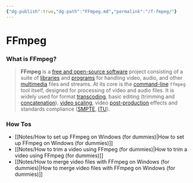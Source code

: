 ```yaml
---
{"dg-publish":true,"dg-path":"FFmpeg.md","permalink":"/f-fmpeg/"}
---
```




# FFmpeg

### What is FFmpeg?
>**FFmpeg** is a [free and open-source software](https://en.wikipedia.org/wiki/Free_and_open-source_software "Free and open-source software") project consisting of a suite of [libraries](https://en.wikipedia.org/wiki/Library_(computing) "Library (computing)") and [programs](https://en.wikipedia.org/wiki/Computer_program "Computer program") for handling video, audio, and other [multimedia](https://en.wikipedia.org/wiki/Multimedia "Multimedia") files and streams. At its core is the [command-line](https://en.wikipedia.org/wiki/Command-line_interface "Command-line interface") `ffmpeg` tool itself, designed for processing of video and audio files. It is widely used for format [transcoding](https://en.wikipedia.org/wiki/Transcoding "Transcoding"), basic editing (trimming and [concatenation](https://en.wikipedia.org/wiki/Concatenation "Concatenation")), [video scaling](https://en.wikipedia.org/wiki/Video_scaler "Video scaler"), video [post-production](https://en.wikipedia.org/wiki/Post-production "Post-production") effects and standards compliance ([SMPTE](https://en.wikipedia.org/wiki/Society_of_Motion_Picture_and_Television_Engineers "Society of Motion Picture and Television Engineers"), [ITU](https://en.wikipedia.org/wiki/International_Telecommunication_Union "International Telecommunication Union")).

### How Tos
- [[Notes/How to set up FFmpeg on Windows (for dummies)\|How to set up FFmpeg on Windows (for dummies)]]
- [[Notes/How to trim a video using FFmpeg (for dummies)\|How to trim a video using FFmpeg (for dummies)]]
- [[Notes/How to merge video files with FFmpeg on Windows (for dummies)\|How to merge video files with FFmpeg on Windows (for dummies)]]
